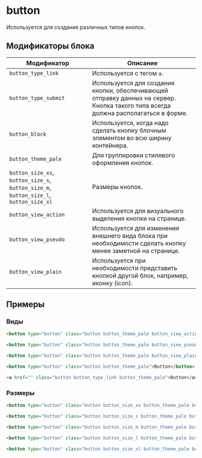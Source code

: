 # button

Используется для создания различных типов кнопок.

## Модификаторы блока

| Модификатор | Описание |
|-------------|----------|
| `button_type_link` | Используется с тегом `a`. |
| `button_type_submit` | Используется для создания кнопки, обеспечивающей отправку данных на сервер. Кнопка такого типа всегда должна располагаться в форме. |
| `button_block` | Используется, когда надо сделать кнопку блочным элементом во всю ширину контейнера. |
| `button_theme_pale` | Для группировки стилевого оформления кнопок. |
| `button_size_xs`, `button_size_s`, `button_size_m`, `button_size_l`, `button_size_xl` | Размеры кнопок. |
| `button_view_action` | Используется для визуального выделения кнопки на странице. |
| `button_view_pseudo` | Используется для изменения внешнего вида блока при необходимости сделать кнопку менее заметной на странице. |
| `button_view_plain` | Используется при необходимости представить кнопкой другой блок, например, иконку (icon). |


## Примеры

### Виды
```html
<button type="button" class="button button_theme_pale button_view_action">Button</button>

<button type="button" class="button button_theme_pale button_view_pseudo">Button</button>

<button type="button" class="button button_theme_pale button_view_plain">Button plain</button>

<button type="button" class="button button_theme_pale">Button</button>

<a href="" class="button button_type_link button_theme_pale">Button</a>
```

### Размеры
```html
<button type="button" class="button button_size_xs button_theme_pale button_view_action">Button</button>

<button type="button" class="button button_size_s button_theme_pale button_view_action">Button</button>

<button type="button" class="button button_size_m button_theme_pale button_view_action">Button</button>

<button type="button" class="button button_size_l button_theme_pale button_view_action">Button</button>

<button type="button" class="button button_size_xl button_theme_pale button_view_action">Button</button>
```
